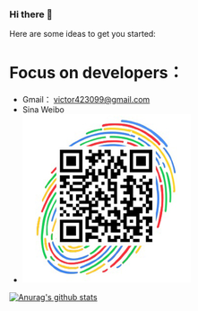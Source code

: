 ### Hi there 👋

Here are some ideas to get you started:

# Focus on developers：
- Gmail： victor423099@gmail.com
- Sina Weibo
- ![image](https://github.com/Victor2018/FunnyClips/raw/master/SrceenShot/sina_weibo.jpg)

[![Anurag's github stats](https://github-readme-stats.vercel.app/api?username=Victor2018)](https://github.com/anuraghazra/github-readme-stats)
